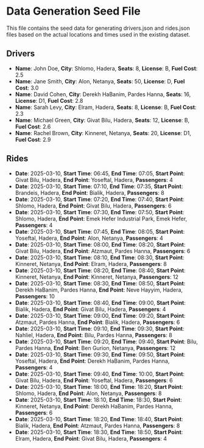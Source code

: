 # Data Generation Seed File

This file contains the seed data for generating drivers.json and rides.json files based on the actual locations and times used in the existing dataset.

## Drivers

- **Name**: John Doe, **City**: Shlomo, Hadera, **Seats**: 8, **License**: B, **Fuel Cost**: 2.5
- **Name**: Jane Smith, **City**: Alon, Netanya, **Seats**: 50, **License**: D, **Fuel Cost**: 3.0
- **Name**: David Cohen, **City**: Derekh HaBanim, Pardes Hanna, **Seats**: 16, **License**: D1, **Fuel Cost**: 2.8
- **Name**: Sarah Levy, **City**: Elram, Hadera, **Seats**: 8, **License**: B, **Fuel Cost**: 2.3
- **Name**: Michael Green, **City**: Givat Bilu, Hadera, **Seats**: 12, **License**: B, **Fuel Cost**: 2.6
- **Name**: Rachel Brown, **City**: Kinneret, Netanya, **Seats**: 20, **License**: D1, **Fuel Cost**: 2.9

## Rides

- **Date**: 2025-03-10, **Start Time**: 06:45, **End Time**: 07:05, **Start Point**: Givat Bilu, Hadera, **End Point**: Yoseftal, Hadera, **Passengers**: 4
- **Date**: 2025-03-10, **Start Time**: 07:10, **End Time**: 07:35, **Start Point**: Brandeis, Hadera, **End Point**: Bialik, Hadera, **Passengers**: 8
- **Date**: 2025-03-10, **Start Time**: 07:20, **End Time**: 07:40, **Start Point**: Shlomo, Hadera, **End Point**: Givat Bilu, Hadera, **Passengers**: 6
- **Date**: 2025-03-10, **Start Time**: 07:30, **End Time**: 07:50, **Start Point**: Shlomo, Hadera, **End Point**: Emek Hefer Industrial Park, Emek Hefer, **Passengers**: 4
- **Date**: 2025-03-10, **Start Time**: 07:45, **End Time**: 08:05, **Start Point**: Yoseftal, Hadera, **End Point**: Alon, Netanya, **Passengers**: 4
- **Date**: 2025-03-10, **Start Time**: 08:00, **End Time**: 08:20, **Start Point**: Givat Bilu, Hadera, **End Point**: Atzmaut, Pardes Hanna, **Passengers**: 6
- **Date**: 2025-03-10, **Start Time**: 08:10, **End Time**: 08:30, **Start Point**: Kinneret, Netanya, **End Point**: Elram, Hadera, **Passengers**: 8
- **Date**: 2025-03-10, **Start Time**: 08:20, **End Time**: 08:40, **Start Point**: Kinneret, Netanya, **End Point**: Kinneret, Netanya, **Passengers**: 12
- **Date**: 2025-03-10, **Start Time**: 08:30, **End Time**: 08:50, **Start Point**: Derekh HaBanim, Pardes Hanna, **End Point**: Neve Hayyim, Hadera, **Passengers**: 10
- **Date**: 2025-03-10, **Start Time**: 08:40, **End Time**: 09:00, **Start Point**: Bialik, Hadera, **End Point**: Givat Bilu, Hadera, **Passengers**: 4
- **Date**: 2025-03-10, **Start Time**: 09:00, **End Time**: 09:20, **Start Point**: Atzmaut, Pardes Hanna, **End Point**: Bialik, Hadera, **Passengers**: 6
- **Date**: 2025-03-10, **Start Time**: 09:10, **End Time**: 09:30, **Start Point**: Nahliel, Hadera, **End Point**: Bilu, Pardes Hanna, **Passengers**: 8
- **Date**: 2025-03-10, **Start Time**: 09:20, **End Time**: 09:40, **Start Point**: Bilu, Pardes Hanna, **End Point**: Ben Gurion, Netanya, **Passengers**: 12
- **Date**: 2025-03-10, **Start Time**: 09:30, **End Time**: 09:50, **Start Point**: Yoseftal, Hadera, **End Point**: Derekh HaBanim, Pardes Hanna, **Passengers**: 4
- **Date**: 2025-03-10, **Start Time**: 09:40, **End Time**: 10:00, **Start Point**: Givat Bilu, Hadera, **End Point**: Yoseftal, Hadera, **Passengers**: 6
- **Date**: 2025-03-10, **Start Time**: 18:00, **End Time**: 18:20, **Start Point**: Shlomo, Hadera, **End Point**: Alon, Netanya, **Passengers**: 8
- **Date**: 2025-03-10, **Start Time**: 18:10, **End Time**: 18:30, **Start Point**: Kinneret, Netanya, **End Point**: Derekh HaBanim, Pardes Hanna, **Passengers**: 6
- **Date**: 2025-03-10, **Start Time**: 18:20, **End Time**: 18:40, **Start Point**: Bialik, Hadera, **End Point**: Atzmaut, Pardes Hanna, **Passengers**: 8
- **Date**: 2025-03-10, **Start Time**: 18:30, **End Time**: 18:50, **Start Point**: Elram, Hadera, **End Point**: Givat Bilu, Hadera, **Passengers**: 4